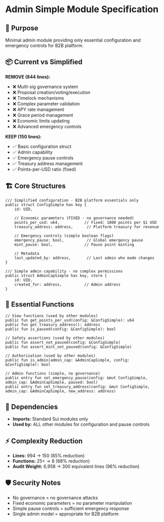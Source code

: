 # Admin Simple Module Specification

## 🎯 Purpose
Minimal admin module providing only essential configuration and emergency controls for B2B platform.

## 📦 Current vs Simplified

**REMOVE (844 lines):**
- ❌ Multi-sig governance system
- ❌ Proposal creation/voting/execution  
- ❌ Timelock mechanisms
- ❌ Complex parameter validation
- ❌ APY rate management
- ❌ Grace period management
- ❌ Economic limits updating
- ❌ Advanced emergency controls

**KEEP (150 lines):**
- ✅ Basic configuration struct
- ✅ Admin capability
- ✅ Emergency pause controls
- ✅ Treasury address management
- ✅ Points-per-USD ratio (fixed)

## 🏗️ Core Structures

```move
/// Simplified configuration - B2B platform essentials only
public struct ConfigSimple has key {
    id: UID,
    
    // Economic parameters (FIXED - no governance needed)
    points_per_usd: u64,           // Fixed: 1000 points per $1 USD
    treasury_address: address,      // Platform treasury for revenue
    
    // Emergency controls (simple boolean flags)
    emergency_pause: bool,          // Global emergency pause
    mint_pause: bool,              // Pause point minting
    
    // Metadata
    last_updated_by: address,       // Last admin who made changes
}

/// Simple admin capability - no complex permissions
public struct AdminCapSimple has key, store {
    id: UID,
    created_for: address,          // Admin address
}
```

## 🔧 Essential Functions

```move
// View functions (used by other modules)
public fun get_points_per_usd(config: &ConfigSimple): u64
public fun get_treasury_address(): address  
public fun is_paused(config: &ConfigSimple): bool

// Safety assertions (used by other modules)
public fun assert_not_paused(config: &ConfigSimple)
public fun assert_mint_not_paused(config: &ConfigSimple)

// Authorization (used by other modules)
public fun is_admin(admin_cap: &AdminCapSimple, config: &ConfigSimple): bool

// Admin functions (simple, no governance)
public entry fun set_emergency_pause(config: &mut ConfigSimple, admin_cap: &AdminCapSimple, paused: bool)
public entry fun set_treasury_address(config: &mut ConfigSimple, admin_cap: &AdminCapSimple, new_address: address)
```

## 🔗 Dependencies
- **Imports:** Standard Sui modules only
- **Used by:** ALL other modules for configuration and pause controls

## ⚡ Complexity Reduction
- **Lines:** 994 → 150 (85% reduction)
- **Functions:** 25+ → 8 (68% reduction)  
- **Audit Weight:** 6,958 → 300 equivalent lines (96% reduction)

## 🛡️ Security Notes
- No governance = no governance attacks
- Fixed economic parameters = no parameter manipulation
- Simple pause controls = sufficient emergency response
- Single admin model = appropriate for B2B platform
